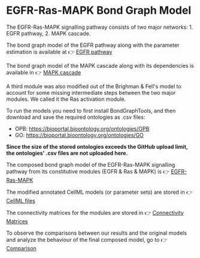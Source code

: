 # EGFR-Ras-MAPK Bond Graph Model

The EGFR-Ras-MAPK signalling pathway consists of two major networks: 1. EGFR pathway, 2. MAPK cascade.

The bond graph model of the EGFR pathway along with the parameter estimation is available at :point_right: [EGFR pathway](https://github.com/Niloofar-Sh/EGFR_MAPK/tree/main/EGF)

The bond graph model of the MAPK cascade along with its dependencies is available in :point_right: [MAPK cascade](https://github.com/Niloofar-Sh/EGFR_MAPK/tree/main/MAPK%20cascade)

A third module was also modified out of the Brighman & Fell's model to account for some missing intermediate steps between the two major modules. We called it the Ras activation module.

To run the models you need to first install BondGraphTools, and then download and save the required ontologies as .csv files:

- OPB: https://bioportal.bioontology.org/ontologies/OPB
- GO: https://bioportal.bioontology.org/ontologies/GO

__Since the size of the stored ontologies exceeds the GitHub upload limit, the ontologies' .csv files are not uploaded here.__

The composed bond graph model of the EGFR-Ras-MAPK signalling pathway from its constitutive modules (EGFR & Ras & MAPK) is :point_right: [EGFR-Ras-MAPK](https://github.com/Niloofar-Sh/EGFR_MAPK/blob/main/MAPK_EGF_New.ipynb)

The modified annotated CellML models (or parameter sets) are stored in :point_right: [CellML files](https://github.com/Niloofar-Sh/EGFR_MAPK/tree/main/CellML%20files) 

The connectivity matrices for the modules are stored in :point_right: [Connectivity Matrices](https://github.com/Niloofar-Sh/EGFR_MAPK/tree/main/Connectivity%20Matrices)  

To observe the comparisons between our results and the original models and analyze the behaviour of the final composed model, go to :point_right: [Comparison](https://github.com/Niloofar-Sh/EGFR_MAPK/tree/main/Results_comparison) 
